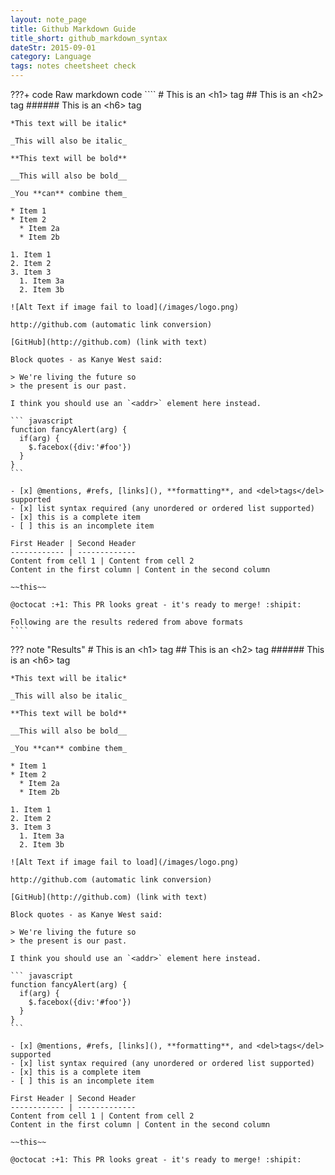 ```yaml
---
layout: note_page
title: Github Markdown Guide
title_short: github_markdown_syntax
dateStr: 2015-09-01
category: Language
tags: notes cheetsheet check
---
```


???+ code Raw markdown code
    ````
    # This is an \<h1\> tag
    ## This is an \<h2\> tag
    ###### This is an \<h6\> tag

    *This text will be italic*

    _This will also be italic_

    **This text will be bold**

    __This will also be bold__

    _You **can** combine them_

    * Item 1
    * Item 2
      * Item 2a
      * Item 2b

    1. Item 1
    2. Item 2
    3. Item 3
      1. Item 3a
      2. Item 3b

    ![Alt Text if image fail to load](/images/logo.png)

    http://github.com (automatic link conversion)

    [GitHub](http://github.com) (link with text)

    Block quotes - as Kanye West said:

    > We're living the future so
    > the present is our past.

    I think you should use an `<addr>` element here instead.

    ``` javascript
    function fancyAlert(arg) {
      if(arg) {
        $.facebox({div:'#foo'})
      }
    }
    ```

    - [x] @mentions, #refs, [links](), **formatting**, and <del>tags</del> supported
    - [x] list syntax required (any unordered or ordered list supported)
    - [x] this is a complete item
    - [ ] this is an incomplete item

    First Header | Second Header
    ------------ | -------------
    Content from cell 1 | Content from cell 2
    Content in the first column | Content in the second column

    ~~this~~

    @octocat :+1: This PR looks great - it's ready to merge! :shipit:

    Following are the results redered from above formats
    ````

??? note "Results"
    # This is an \<h1\> tag
    ## This is an \<h2\> tag
    ###### This is an \<h6\> tag

    *This text will be italic*

    _This will also be italic_

    **This text will be bold**

    __This will also be bold__

    _You **can** combine them_

    * Item 1
    * Item 2
      * Item 2a
      * Item 2b

    1. Item 1
    2. Item 2
    3. Item 3
      1. Item 3a
      2. Item 3b

    ![Alt Text if image fail to load](/images/logo.png)

    http://github.com (automatic link conversion)

    [GitHub](http://github.com) (link with text)

    Block quotes - as Kanye West said:

    > We're living the future so
    > the present is our past.

    I think you should use an `<addr>` element here instead.

    ``` javascript
    function fancyAlert(arg) {
      if(arg) {
        $.facebox({div:'#foo'})
      }
    }
    ```

    - [x] @mentions, #refs, [links](), **formatting**, and <del>tags</del> supported
    - [x] list syntax required (any unordered or ordered list supported)
    - [x] this is a complete item
    - [ ] this is an incomplete item

    First Header | Second Header
    ------------ | -------------
    Content from cell 1 | Content from cell 2
    Content in the first column | Content in the second column

    ~~this~~

    @octocat :+1: This PR looks great - it's ready to merge! :shipit:
